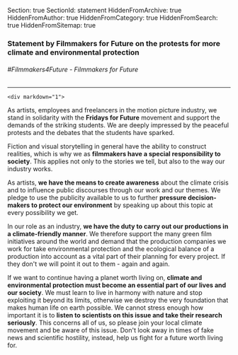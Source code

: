 Section: true
SectionId: statement
HiddenFromArchive: true
HiddenFromAuthor: true
HiddenFromCategory: true
HiddenFromSearch: true
HiddenFromSitemap: true

<div class="row justify-content-center">
  <div class="col-lg-8">
    <h3 class="text-white-85 mt-0 text-center">Statement by Filmmakers for Future on the protests for more climate and environmental protection</h3>
    <h6 class="text-white-75 mt-0 text-center">#Filmmakers4Future - Filmmakers for Future</h6>
    <hr class="divider light my-4">

    <div markdown="1">
As artists, employees and freelancers in the motion picture industry, we stand in solidarity with the **Fridays for Future** movement and support the demands of the striking students. We are deeply impressed by the peaceful protests and the debates that the students have sparked.

Fiction and visual storytelling in general have the ability to construct realities, which is why we as **filmmakers have a special responsibility to society**. This applies not only to the stories we tell, but also to the way our industry works.

As artists, **we have the means to create awareness** about the climate crisis and to influence public discourses through our work and our themes. We pledge to use the publicity available to us to further **pressure decision-makers to protect our environment** by speaking up about this topic at every possibility we get.

In our role as an industry, **we have the duty to carry out our productions in a climate-friendly manner**. We therefore support the many green film initiatives around the world and demand that the production companies we work for take environmental protection and the ecological balance of a production into account as a vital part of their planning for every project. If they don't we will point it out to them - again and again.

If we want to continue having a planet worth living on, **climate and environmental protection must become an essential part of our lives and our society**. We must learn to live in harmony with nature and stop exploiting it beyond its limits, otherwise we destroy the very foundation that makes human life on earth possible. We cannot stress enough how important it is to **listen to scientists on this issue and take their research seriously**. This concerns all of us, so please join your local climate movement and be aware of this issue. Don't look away in times of fake news and scientific hostility, instead, help us fight for a future worth living for.
    </div>
  </div>
</div>
